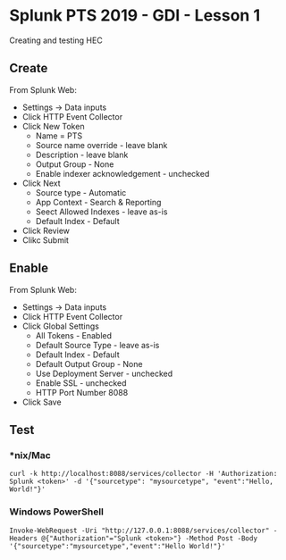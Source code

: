 # Splunk PTS 2019 - GDI - Lesson 1
Creating and testing HEC

## Create
From Splunk Web:

  * Settings -> Data inputs
  * Click HTTP Event Collector
  * Click New Token
    * Name = PTS
    * Source name override - leave blank
    * Description - leave blank
    * Output Group - None
    * Enable indexer acknowledgement - unchecked
  * Click Next
    * Source type - Automatic
    * App Context - Search & Reporting
    * Seect Allowed Indexes - leave as-is
    * Default Index - Default
  * Click Review
  * Clikc Submit

## Enable
From Splunk Web:

  * Settings -> Data inputs
  * Click HTTP Event Collector
  * Click Global Settings
    * All Tokens - Enabled
    * Default Source Type - leave as-is
    * Default Index - Default
    * Default Output Group - None
    * Use Deployment Server - unchecked
    * Enable SSL - unchecked
    * HTTP Port Number 8088
  * Click Save

## Test

### *nix/Mac
    curl -k http://localhost:8088/services/collector -H 'Authorization: Splunk <token>' -d '{"sourcetype": "mysourcetype", "event":"Hello, World!"}'

### Windows PowerShell
    Invoke-WebRequest -Uri "http://127.0.0.1:8088/services/collector" -Headers @{"Authorization"="Splunk <token>"} -Method Post -Body '{"sourcetype":"mysourcetype","event":"Hello World!"}'

